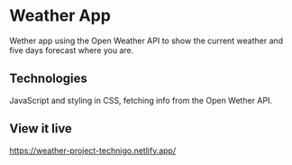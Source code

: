 # Weather App
Wether app using the Open Weather API to show the current weather and five days forecast where you are.

## Technologies
JavaScript and styling in CSS, fetching info from the Open Wether API.

## View it live
https://weather-project-technigo.netlify.app/
